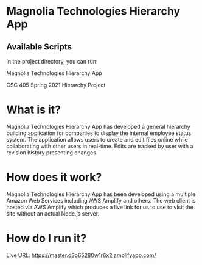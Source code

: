 # Magnolia Technologies Hierarchy App

## Available Scripts

In the project directory, you can run:

Magnolia Technologies Hierarchy App

CSC 405 Spring 2021 Hierarchy Project

# What is it?

Magnolia Technologies Hierarchy App has developed a general hierarchy building application for companies to display the internal employee status system. The application allows users to create and edit files online while collaborating with other users in real-time. Edits are tracked by user with a revision history presenting changes. 

# How does it work?

Magnolia Technologies Hierarchy App has been developed using a multiple Amazon Web Services including AWS Amplify and others. The web client is hosted via AWS Amplify which produces a live link for us to use to visit the site without an actual Node.js server.

# How do I run it?

Live URL: https://master.d3o65280w1r6x2.amplifyapp.com/
